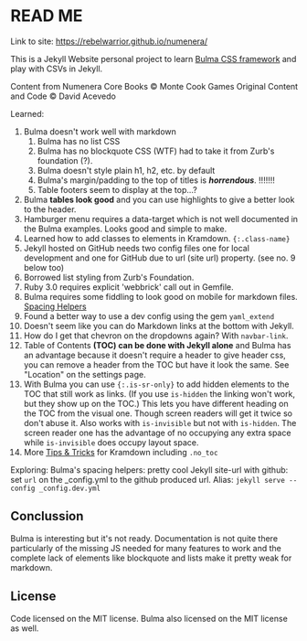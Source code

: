 # READ ME

Link to site: https://rebelwarrior.github.io/numenera/

This is a Jekyll Website personal project to learn [Bulma CSS framework](https://bulma.io/) and play with CSVs in Jekyll.

Content from Numenera Core Books © Monte Cook Games
Original Content and Code © David Acevedo 

Learned:
1. Bulma doesn't work well with markdown
	1. Bulma has no list CSS
	2. Bulma has no blockquote CSS (WTF) had to take it from Zurb's foundation (?).
	3. Bulma doesn't style plain h1, h2, etc. by default
	4. Bulma's margin/padding to the top of titles is ___horrendous___. !!!!!!!
	5. Table footers seem to display at the top...?
2. Bulma __tables look good__ and you can use highlights to give a better look to the header. 
3. Hamburger menu requires a data-target which is not well documented in the Bulma examples. Looks good and simple to make. 
4. Learned how to add classes to elements in Kramdown. `{:.class-name}`
5. Jekyll hosted on GitHub needs two config files one for local development and one for GitHub due to url (site url) property. (see no. 9 below too)
6. Borrowed list styling from Zurb's Foundation. 
7. Ruby 3.0 requires explicit 'webbrick' call out in Gemfile.
8. Bulma requires some fiddling to look good on mobile for markdown files. [Spacing Helpers](https://bulma.io/documentation/helpers/spacing-helpers/)
9. Found a better way to use a dev config using the gem `yaml_extend`
10. Doesn't seem like you can do Markdown links at the bottom with Jekyll. 
11. How do I get that chevron on the dropdowns again? With `navbar-link`. 
12. Table of Contents **(TOC) can be done with Jekyll alone** and Bulma has an advantage because it doesn't require a header to give header css, you can remove a header from the TOC but have it look the same. See "Location" on the settings page. 
13. With Bulma you can use `{:.is-sr-only}` to add hidden elements to the TOC that still work as links. (If you use `is-hidden` the linking won't work, but they show up on the TOC.) This lets you have different heading on the TOC from the visual one. Though screen readers will get it twice so don't abuse it. Also works with `is-invisible` but not with `is-hidden`. The screen reader one has the advantage of no occupying any extra space while `is-invisible` does occupy layout space. 
14. More [Tips & Tricks](https://about.gitlab.com/blog/2016/07/19/markdown-kramdown-tips-and-tricks/) for Kramdown including `.no_toc`

Exploring:
Bulma's spacing helpers: pretty cool 
Jekyll site-url with github: set `url` on the _config.yml to the github produced url. 
Alias: `jekyll serve --config _config.dev.yml`


## Conclussion 

Bulma is interesting but it's not ready. Documentation is not quite there particularly of the missing JS needed for many features to work and the complete lack of elements like blockquote and lists make it pretty weak for markdown. 

## License 
Code licensed on the MIT license. 
Bulma also licensed on the MIT license as well. 